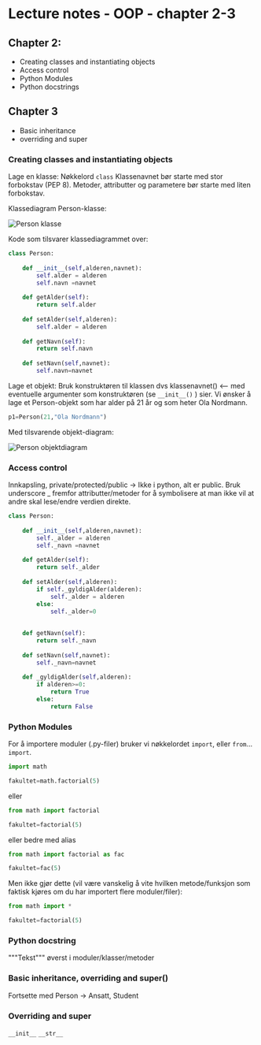 # Lecture notes - OOP - chapter 2-3

## Chapter 2:
- Creating classes and instantiating objects
- Access control
- Python Modules
- Python docstrings

## Chapter 3
- Basic inheritance
- overriding and super


### Creating classes and instantiating objects

Lage en klasse: Nøkkelord `class` 
Klassenavnet bør starte med stor forbokstav (PEP 8). 
Metoder, attributter og parametere bør starte med liten forbokstav.

Klassediagram Person-klasse:

![Person klasse](https://github.com/henrik2706/uit-inf-1400-v23/blob/main/lectures/oop-02-03-oo-concepts/Person4.png)


Kode som tilsvarer klassediagrammet over:
```python
class Person:
    
    def __init__(self,alderen,navnet):
        self.alder = alderen
        self.navn =navnet
        
    def getAlder(self):
        return self.alder
    
    def setAlder(self,alderen):
        self.alder = alderen
             
    def getNavn(self):
        return self.navn
    
    def setNavn(self,navnet):
        self.navn=navnet
```

Lage et objekt: Bruk konstruktøren til klassen dvs klassenavnet() <-- med eventuelle argumenter som konstruktøren (se `__init__()` ) sier.
Vi ønsker å lage et Person-objekt som har alder på 21 år og som heter Ola Nordmann.

```python
p1=Person(21,"Ola Nordmann")
```
Med tilsvarende objekt-diagram:

![Person objektdiagram](https://github.com/henrik2706/uit-inf-1400-v23/blob/main/lectures/oop-02-03-oo-concepts/Person-objekt.png)


### Access control
Innkapsling, private/protected/public -> Ikke i python, alt er public. Bruk underscore _ fremfor attributter/metoder for å symbolisere at man ikke vil at andre skal lese/endre verdien direkte.

```python
class Person:
    
    def __init__(self,alderen,navnet):
        self._alder = alderen
        self._navn =navnet
        
    def getAlder(self):
        return self._alder
    
    def setAlder(self,alderen):
        if self._gyldigAlder(alderen):
            self._alder = alderen
        else:
            self._alder=0
        
        
    def getNavn(self):
        return self._navn
    
    def setNavn(self,navnet):
        self._navn=navnet
        
    def _gyldigAlder(self,alderen):
        if alderen>=0:
            return True
        else:
            return False
```

### Python Modules
For å importere moduler (.py-filer) bruker vi nøkkelordet `import`, eller `from`... `import`.

```python
import math

fakultet=math.factorial(5)
```

eller 

```python
from math import factorial

fakultet=factorial(5)
```

eller bedre med alias

```python
from math import factorial as fac

fakultet=fac(5)
```

Men ikke gjør dette (vil være vanskelig å vite hvilken metode/funksjon som faktisk kjøres om du har importert flere moduler/filer):

```python
from math import *

fakultet=factorial(5)
```


### Python docstring
"""Tekst""" øverst i moduler/klasser/metoder

### Basic inheritance, overriding and super()
Fortsette med Person -> Ansatt, Student




### Overriding and super
`__init__` `__str__`

